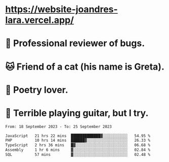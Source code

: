 # https://website-joandres-lara.vercel.app/
# 🐛 Professional reviewer of bugs.
# 🐱 Friend of a cat (his name is Greta).
# 📜 Poetry lover.
# 🎸 Terrible playing guitar, but I try.

<!--START_SECTION:waka-->

```txt
From: 18 September 2023 - To: 25 September 2023

JavaScript   21 hrs 22 mins  █████████████▓░░░░░░░░░░░   54.95 %
PHP          10 hrs 14 mins  ██████▓░░░░░░░░░░░░░░░░░░   26.33 %
TypeScript   2 hrs 36 mins   █▓░░░░░░░░░░░░░░░░░░░░░░░   06.68 %
Assembly     1 hr 6 mins     ▓░░░░░░░░░░░░░░░░░░░░░░░░   02.84 %
SQL          57 mins         ▓░░░░░░░░░░░░░░░░░░░░░░░░   02.48 %
```

<!--END_SECTION:waka-->
